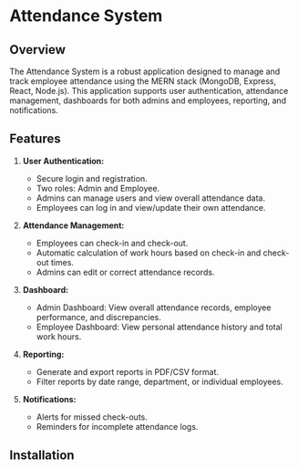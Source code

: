 # Attendance System

## Overview

The Attendance System is a robust application designed to manage and track employee attendance using the MERN stack (MongoDB, Express, React, Node.js). This application supports user authentication, attendance management, dashboards for both admins and employees, reporting, and notifications.

## Features

1. **User Authentication:**
   - Secure login and registration.
   - Two roles: Admin and Employee.
   - Admins can manage users and view overall attendance data.
   - Employees can log in and view/update their own attendance.

2. **Attendance Management:**
   - Employees can check-in and check-out.
   - Automatic calculation of work hours based on check-in and check-out times.
   - Admins can edit or correct attendance records.

3. **Dashboard:**
   - Admin Dashboard: View overall attendance records, employee performance, and discrepancies.
   - Employee Dashboard: View personal attendance history and total work hours.

4. **Reporting:**
   - Generate and export reports in PDF/CSV format.
   - Filter reports by date range, department, or individual employees.

5. **Notifications:**
   - Alerts for missed check-outs.
   - Reminders for incomplete attendance logs.

## Installation
